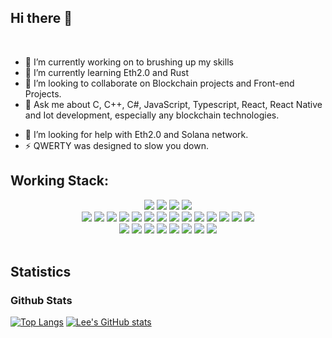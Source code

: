 ## Hi there 👋

<!-- [![Portfolio](https://img.shields.io/website?color=blue&label=Portfolio&style=flat&up_message=Online&url=https://luckyarthas0823.wixsite.com/portfolio)](https://skylee99.github.io/portfolio/)
![Visitor Count](https://komarev.com/ghpvc/?username=skylee99&color=blue&logo=flat)
[![Linkedin](https://img.shields.io/badge/skylee99-black?style=flat&logo=Linkedin&logoColor=blue&link=https:https://www.linkedin.com/in/juliuslee99/)](https://www.linkedin.com/in/juliuslee99/) -->

<br>

- 🔭 I’m currently working on to brushing up my skills
- 🌱 I’m currently learning Eth2.0 and Rust
- 👯 I’m looking to collaborate on Blockchain projects and Front-end Projects.
- 💬 Ask me about C, C++, C#, JavaScript, Typescript, React, React Native and Iot development, especially any blockchain technologies.
<!-- - 📫 How to reach me: <a href="jamili.sky99@gmail.com">jamili.sky99@gmail.com</a> -->
- 🤔 I’m looking for help with Eth2.0 and Solana network.
- ⚡ QWERTY was designed to slow you down.
  <br/>

## Working Stack:

<div align="center">
    <img src="https://img.shields.io/badge/-C++-000000?&style=flat&logo=c%2B%2B&logoColor=0277BD" />
    <img src="https://img.shields.io/badge/-C-000000?&style=flat&logo=c&logoColor=5968BA" />
    <img src="https://img.shields.io/badge/-Java-000000?style=flat&logo=java&logoColor=F44336" />
    <img src="https://img.shields.io/badge/-Python-000000?style=flat&logo=python&logoColorhalf=396E9B" /> <br>
    <img src="https://img.shields.io/badge/-HTML-000000?&style=flat&logo=html5"/>
    <img src="https://img.shields.io/badge/-CSS-000000?&style=flat&logo=css3&logoColor=42A5F5"/>
    <img src="https://img.shields.io/badge/-JavaScript-000000?style=flat&logo=javascript&logoColor=FFCA28" />
    <img src="https://img.shields.io/badge/-Php-000000?style=flat&logo=php&logoColor=1E87E3" />
    <img src="https://img.shields.io/badge/-React-000000?style=flat&logo=react&logoColor=03AABF" />
    <img src="https://img.shields.io/badge/-ReactNative-000000?style=flat&logo=react&logoColor=03AABF" />
    <img src="https://img.shields.io/badge/-Node.js-000000?&style=flat&logo=node.js&logoColor=8AC149"/>
    <img src="https://img.shields.io/badge/-NPM-000000?&style=flat&logo=npm&logoColor=CB3837"/>
    <img src="https://img.shields.io/badge/-MySQL-000000?style=flat&logo=mysql&logoColor=E6892E" />
    <img src="https://img.shields.io/badge/-MongoDB-000000?style=flat&logo=mongodb&logoColor=4AAA3C" />
    <img src="https://img.shields.io/badge/-git-000000?&style=flat&logo=git&logoColor=E64A19"/>
    <img src="https://img.shields.io/badge/-Github-000000?style=flat&logo=github&logoColor=DEDEDF" />
    <img src="https://img.shields.io/badge/-Firebase-000000?style=flat&logo=firebase&logoColor=FBC02D" />
    <img src="https://img.shields.io/badge/-vscode-000000?style=flat&logo=visual-studio-code&logoColor=2BA1F1" /> <br>
    <img src="https://img.shields.io/badge/Solidity-%23363636.svg?style=for-the-badge&logo=solidity&logoColor=white" />
    <img src="https://img.shields.io/badge/Bitcoin-000?style=for-the-badge&logo=bitcoin&logoColor=white" />
    <img src="https://img.shields.io/badge/Chainlink-375BD2?style=for-the-badge&logo=Chainlink&logoColor=white" />
    <img src="https://img.shields.io/badge/Ethereum-3C3C3D?style=for-the-badge&logo=Ethereum&logoColor=white" />
    <img src="https://img.shields.io/badge/Bitcoin-000?style=for-the-badge&logo=bitcoin&logoColor=white" />
    <img src="https://img.shields.io/badge/rust-%23000000.svg?style=for-the-badge&logo=rust&logoColor=white" />
    <img src="https://img.shields.io/badge/Oracle-F80000?style=for-the-badge&logo=oracle&logoColor=white" />
    <img src="https://img.shields.io/badge/Trello-%23026AA7.svg?style=for-the-badge&logo=Trello&logoColor=white" />  
</div>
<br/>

## Statistics

### Github Stats

[![Top Langs](https://github-readme-stats.vercel.app/api/top-langs/?username=skylee99&count_private=true&include_all_commits=true&layout=compact&theme=dracula)](https://github-readme-stats.vercel.app/api/top-langs/?username=skylee99&count_private=true&include_all_commits=true&layout=compact&theme=dracula)
[![Lee's GitHub stats](https://github-readme-stats.vercel.app/api?username=skylee99&show_icons=true&count_private=true&include_all_commits=true&theme=dracula)](https://github.com/skylee99?tab=repositories)

<!--
<a href="https://github.com/skylee99">
  <img width="1000" src="https://github-profile-trophy.vercel.app/?username=skylee99&row=1&column=7&margin-w=5&no-frame=true"/>
</a>
-->

<!--
<a href="https://activity-graph.herokuapp.com/graph?username=skylee99">
  <img align="center" src="https://activity-graph.herokuapp.com/graph?username=skylee99&theme=dracula">
</a>
-->

<!--
<a href="https://github.com/skylee99?tab=repositories">
  <img align="center" src="https://github-readme-stats.vercel.app/api?username=skylee99&show_icons=true&count_private=true&include_all_commits=true&theme=dracula" />
</a>-->

<!--
<a href="https://github.com/skylee99?tab=repositories">
  <img align="center" src="https://github-readme-stats.vercel.app/api/top-langs/?username=skylee99&count_private=true&include_all_commits=true&layout=compact&theme=dracula" />
</a>
-->

<!-- [![My Stats](https://github-readme-stats.vercel.app/api?username=skylee99&show_icons=true&title_color=fe6287&icon_color=fe6287&text_color=ffffff&bg_color=0a192f&count_private=true&include_all_commits=true)](https://github.com/skylee99?tab=repositories)
-->

<!-- [![Top Langs](https://github-readme-stats.vercel.app/api/top-langs/?username=skylee99&layout=compact&show_icons=true&title_color=fe6287&icon_color=21e6c1&text_color=21e6c1&bg_color=0a192f)](https://github.com/skylee99?tab=repositories) -->

